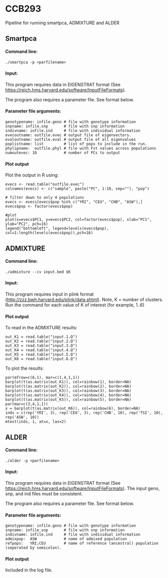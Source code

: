 # CCB293
Pipeline for running smartpca, ADMIXTURE and ALDER

## Smartpca

#### Command line: 
```
./smartpca -p <parfilename> 
```
#### Input:
This program requires data in EIGENSTRAT format (See https://reich.hms.harvard.edu/software/InputFileFormats). 
 
The program also requires a parameter file. See format below.
#### Parameter file arguments:
```
genotypename: infile.geno # file with genotype information
snpname: infile.snp       # file with snp information
indivname: infile.ind     # file with individual information   
evecoutname: outfile.evec # output file of eigenvectors.
evaloutname: outfile.eval # output file of all eigenvalues
poplistname: list         # list of pops to include in the run.
phylipname:  outfile.phyl # file with Fst values across populations 
numoutevec: 10            # number of PCs to output 
```
#### Plot output

Plot the output in R using:
```
evecs <- read.table("outfile.evec")
colnames(evecs) <- c("sample", paste("PC", 1:10, sep=""), "pop")

# filter down to only 4 populations
evecs <- evecs[evecs$pop %in% c("YRI", "CEU", "CHB", "ASW"),]
evecs$pop <- factor(evecs$pop)

#plot
plot(x=evecs$PC1, y=evecs$PC2, col=factor(evecs$pop), xlab="PC1", ylab="PC2", pch=16)
legend("bottomleft", legend=levels(evecs$pop), col=1:length(levels(evecs$pop)),pch=16)
```

## ADMIXTURE
#### Command line: 

```
./admixture --cv input.bed $K
```
#### Input:
This program requires input in plink format (http://zzz.bwh.harvard.edu/plink/data.shtml). Note, K = number of clusters. Run the command for each value of K of interest (for example, 1..6)

#### Plot output
To read in the ADMIXTURE results:
```
out_K1 = read.table("input.1.Q")
out_K2 = read.table("input.2.Q")
out_K3 = read.table("input.3.Q")
out_K4 = read.table("input.4.Q")
out_K5 = read.table("input.5.Q")
out_K6 = read.table("input.6.Q")
```
To plot the results:
```
par(mfrow=c(6,1), mar=c(1,4,1,1))
barplot(t(as.matrix(out_K1)), col=rainbow(1), border=NA)
barplot(t(as.matrix(out_K2)), col=rainbow(2), border=NA)
barplot(t(as.matrix(out_K3)), col=rainbow(3), border=NA)
barplot(t(as.matrix(out_K4)), col=rainbow(4), border=NA)
barplot(t(as.matrix(out_K5)), col=rainbow(5), border=NA)
par(mar=c(3,4,1,1))
x = barplot(t(as.matrix(out_K6)), col=rainbow(6), border=NA)
inds = c(rep('YRI', 3), rep('CEU', 3), rep('CHB', 10), rep('TSI', 10), rep('ASW', 10))
mtext(inds, 1, at=x, las=2)
```

## ALDER
#### Command line: 
```
./alder -p <parfilename> 
```
#### Input:
This program requires data in EIGENSTRAT format (See https://reich.hms.harvard.edu/software/InputFileFormats). The input geno, snp, and ind files must be consistent.
 
The program also requires a parameter file. See format below.
#### Parameter file arguments:
```
genotypename: infile.geno # file with genotype information
snpname: infile.snp       # file with snp information
indivname: infile.ind     # file with individual information   
admixpop:  ASW            # name of admixed population
refpops:   YRI;CEU        # name of reference (ancestral) population (seperated by semicolon).
```
#### Plot output

Included in the log file.
